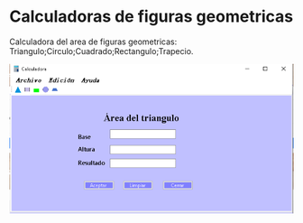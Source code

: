 # Calculadoras de figuras geometricas
Calculadora del area de figuras geometricas: Triangulo;Circulo;Cuadrado;Rectangulo;Trapecio.

![Alt text](captura.png)